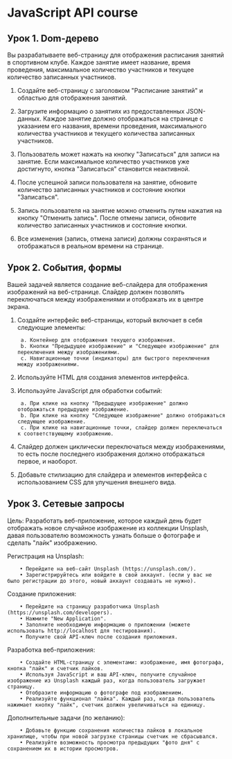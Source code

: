 # JavaScript API course

## Урок 1. Dom-дерево

Вы разрабатываете веб-страницу для отображения расписания занятий в спортивном клубе. Каждое занятие имеет название, время проведения, максимальное количество участников и текущее количество записанных участников.

1. Создайте веб-страницу с заголовком "Расписание занятий" и областью для отображения занятий.

2. Загрузите информацию о занятиях из предоставленных JSON-данных. Каждое занятие должно отображаться на странице с указанием его названия, времени проведения, максимального количества участников и текущего количества записанных участников.

3. Пользователь может нажать на кнопку "Записаться" для записи на занятие. Если максимальное количество участников уже достигнуто, кнопка "Записаться" становится неактивной.

4. После успешной записи пользователя на занятие, обновите количество записанных участников и состояние кнопки "Записаться".

5. Запись пользователя на занятие можно отменить путем нажатия на кнопку "Отменить запись". После отмены записи, обновите количество записанных участников и состояние кнопки.

6. Все изменения (запись, отмена записи) должны сохраняться и отображаться в реальном времени на странице.


## Урок 2. События, формы

Вашей задачей является создание веб-слайдера для отображения изображений на веб-странице. Слайдер должен позволять переключаться между изображениями и отображать их в центре экрана.

1. Создайте интерфейс веб-страницы, который включает в себя следующие элементы:

        a. Контейнер для отображения текущего изображения.
        b. Кнопки "Предыдущее изображение" и "Следующее изображение" для переключения между изображениями.
        c. Навигационные точки (индикаторы) для быстрого переключения между изображениями.

2. Используйте HTML для создания элементов интерфейса.

3. Используйте JavaScript для обработки событий:

        a. При клике на кнопку "Предыдущее изображение" должно отображаться предыдущее изображение.
        b. При клике на кнопку "Следующее изображение" должно отображаться следующее изображение.
        c. При клике на навигационные точки, слайдер должен переключаться к соответствующему изображению.

4. Слайдер должен циклически переключаться между изображениями, то есть после последнего изображения должно отображаться первое, и наоборот.

5. Добавьте стилизацию для слайдера и элементов интерфейса с использованием CSS для улучшения внешнего вида.

## Урок 3. Сетевые запросы

Цель: Разработать веб-приложение, которое каждый день будет отображать новое случайное изображение из коллекции Unsplash, давая пользователю возможность узнать больше о фотографе и сделать "лайк" изображению.

Регистрация на Unsplash:

        • Перейдите на веб-сайт Unsplash (https://unsplash.com/).
        • Зарегистрируйтесь или войдите в свой аккаунт. (если у вас не было регистрации до этого, новый аккаунт создавать не нужно).

Создание приложения:

        • Перейдите на страницу разработчика Unsplash (https://unsplash.com/developers).
        • Нажмите "New Application".
        • Заполните необходимую информацию о приложении (можете использовать http://localhost для тестирования).
        • Получите свой API-ключ после создания приложения.

Разработка веб-приложения:

        • Создайте HTML-страницу с элементами: изображение, имя фотографа, кнопка "лайк" и счетчик лайков.
        • Используя JavaScript и ваш API-ключ, получите случайное изображение из Unsplash каждый раз, когда пользователь загружает страницу.
        • Отобразите информацию о фотографе под изображением.
        • Реализуйте функционал "лайка". Каждый раз, когда пользователь нажимает кнопку "лайк", счетчик должен увеличиваться на единицу.

Дополнительные задачи (по желанию):

        • Добавьте функцию сохранения количества лайков в локальное хранилище, чтобы при новой загрузке страницы счетчик не сбрасывался.
        • Реализуйте возможность просмотра предыдущих "фото дня" с сохранением их в истории просмотров.